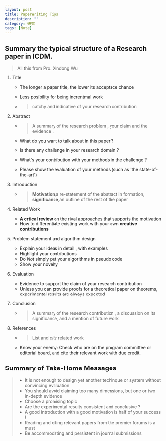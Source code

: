 ```yaml
---
layout: post
title: PaperWriting Tips
description: ""
category: 研究
tags: [Note]
---
```


## Summary the typical structure of a Research paper in ICDM.

> All this from Pro. Xindong Wu

1. Title  
   * The longer a paper title, the lower its acceptace chance
   * Less posibility for being increntmal work

   * > catchy and indicative of your research contribution

2. Abstract

   * > A summary of the research problem , your claim and the evidence .

   * What do you want to talk about in this paper ? 
   * Is there any challenge in your research domain ?
   * What's your contribution with your methods in the challenge ?
   * Please show the evaluation of your methods (such as 'the state-of-the-art')

3. Introduction 

   * > **Motivation**,a re-statement of the abstract in formation, **significance**,an outline of the rest of the paper

4. Related Work
   * **A crtical review** on the rival approaches that  supports the motivation
   * How to differentiate existing work with your own **creative contributions**

5. Problem statement and algorithm design
   * Explain your ideas in detail , with examples
   * Highlight your contributions
   * Do *Not* simply put your algorithms in pseudo code
   * Show your novelty

6. Evaluation
   * Evidence to support the claim of your research contribution
   * Unless you can provide proofs for a theoretical paper on theorems, experimental results are always expected 

7. Conclusion

   * > A summary of the research contribution , a discussion on its significance, and a mention of future work

8. References 

   * > List and *cite* related work
   * Know your enemy: Check who are on the program committee or editorial board, and cite their relevant work with due credit.

## Summary of Take-Home Messages

> * It is not enough to design yet another techinque or system without convincing evaluation
> * You should avoid claiming too many dimensions, but one or two in-depth evidence
> * Choose a promising topic
> * Are the experimental results consistent and conclusive ?
> * A good introduction with a good motivation is half of your success !
> * Reading and citing relevant papers from the premier forums is a must
> * Be accommodating and persistent in journal submissions
